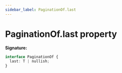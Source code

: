 ```yaml
---
sidebar_label: PaginationOf.last
---
```


# PaginationOf.last property

**Signature:**

```typescript
interface PaginationOf {
  last: T | nullish;
}
```
